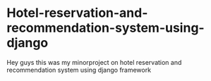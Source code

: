 # Hotel-reservation-and-recommendation-system-using-django
Hey guys this was my minorproject on hotel reservation and recommendation system using django framework
